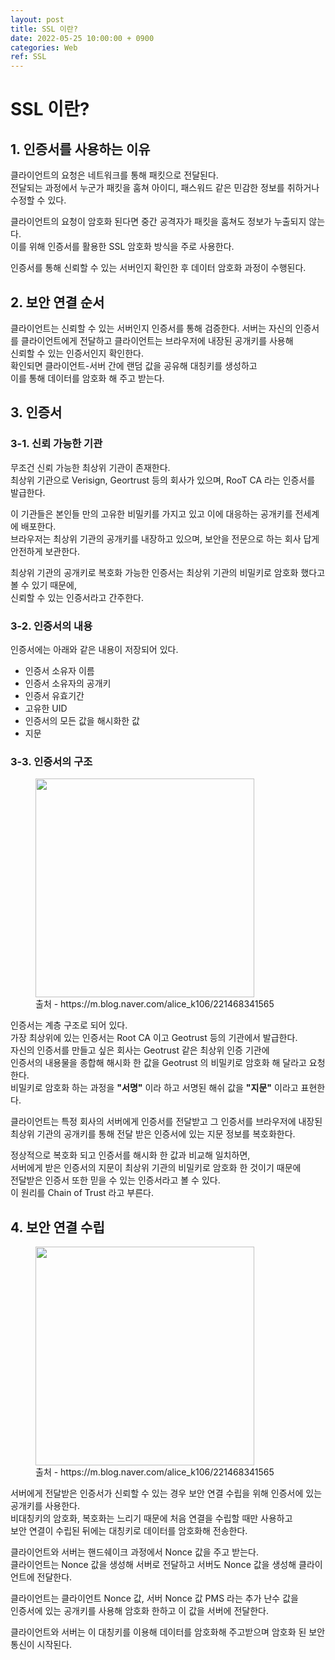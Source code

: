 ```yaml
---
layout: post
title: SSL 이란?
date: 2022-05-25 10:00:00 + 0900
categories: Web
ref: SSL
---
```


# SSL 이란?

## 1. 인증서를 사용하는 이유
클라이언트의 요청은 네트워크를 통해 패킷으로 전달된다.    
전달되는 과정에서 누군가 패킷을 훔쳐 아이디, 패스워드 같은 민감한 정보를 취하거나 수정할 수 있다.    

클라이언트의 요청이 암호화 된다면 중간 공격자가 패킷을 훔쳐도 정보가 누출되지 않는다.   
이를 위해 인증서를 활용한 SSL 암호화 방식을 주로 사용한다.    

인증서를 통해 신뢰할 수 있는 서버인지 확인한 후 데이터 암호화 과정이 수행된다.   

## 2. 보안 연결 순서
클라이언트는 신뢰할 수 있는 서버인지 인증서를 통해 검증한다.
서버는 자신의 인증서를 클라이언트에게 전달하고 클라이언트는 브라우저에 내장된 공개키를 사용해   
신뢰할 수 있는 인증서인지 확인한다.    
확인되면 클라이언트-서버 간에 랜덤 값을 공유해 대칭키를 생성하고    
이를 통해 데이터를 암호화 해 주고 받는다.    

## 3. 인증서
### 3-1. 신뢰 가능한 기관
무조건 신뢰 가능한 최상위 기관이 존재한다.   
최상위 기관으로 Verisign, Geortrust 등의 회사가 있으며, RooT CA 라는 인증서를 발급한다.   

이 기관들은 본인들 만의 고유한 비밀키를 가지고 있고 이에 대응하는 공개키를 전세계에 배포한다.    
브라우저는 최상위 기관의 공개키를 내장하고 있으며, 보안을 전문으로 하는 회사 답게 안전하게 보관한다.   

최상위 기관의 공개키로 복호화 가능한 인증서는 최상위 기관의 비밀키로 암호화 했다고 볼 수 있기 때문에,   
신뢰할 수 있는 인증서라고 간주한다.   

### 3-2. 인증서의 내용
인증서에는 아래와 같은 내용이 저장되어 있다.

- 인증서 소유자 이름
- 인증서 소유자의 공개키
- 인증서 유효기간
- 고유한 UID
- 인증서의 모든 값을 해시화한 값
- 지문

### 3-3. 인증서의 구조

<figure>
  <img src="https://user-images.githubusercontent.com/13375810/170165637-a936e6cc-4a88-4688-b684-a7c1838bb95c.png" height="350" />
  <figcaption>출처 - https://m.blog.naver.com/alice_k106/221468341565</figcaption>
</figure>

인증서는 계층 구조로 되어 있다.    
가장 최상위에 있는 인증서는 Root CA 이고 Geotrust 등의 기관에서 발급한다.    
자신의 인증서를 만들고 싶은 회사는 Geotrust 같은 최상위 인증 기관에    
인증서의 내용물을 종합해 해시화 한 값을 Geotrust 의 비밀키로 암호화 해 달라고 요청한다.    
비밀키로 암호화 하는 과정을 __"서명"__ 이라 하고 서명된 해쉬 값을 __"지문"__ 이라고 표현한다.    

클라이언트는 특정 회사의 서버에게 인증서를 전달받고 그 인증서를 브라우저에 내장된    
최상위 기관의 공개키를 통해 전달 받은 인증서에 있는 지문 정보를 복호화한다.   

정상적으로 복호화 되고 인증서를 해시화 한 값과 비교해 일치하면,   
서버에게 받은 인증서의 지문이 최상위 기관의 비밀키로 암호화 한 것이기 때문에   
전달받은 인증서 또한 믿을 수 있는 인증서라고 볼 수 있다.    
이 원리를 Chain of Trust 라고 부른다.

## 4. 보안 연결 수립

<figure>
  <img src="https://user-images.githubusercontent.com/13375810/170165634-76b25b99-b657-4515-a538-ba4ae54f62b0.png" height="350" />
  <figcaption>출처 - https://m.blog.naver.com/alice_k106/221468341565</figcaption>
</figure>

서버에게 전달받은 인증서가 신뢰할 수 있는 경우 보안 연결 수립을 위해 인증서에 있는 공개키를 사용한다.   
비대칭키의 암호화, 복호화는 느리기 때문에 처음 연결을 수립할 때만 사용하고    
보안 연결이 수립된 뒤에는 대칭키로 데이터를 암호화해 전송한다.    

클라이언트와 서버는 핸드쉐이크 과정에서 Nonce 값을 주고 받는다.    
클라이언트는 Nonce 값을 생성해 서버로 전달하고 서버도 Nonce 값을 생성해 클라이언트에 전달한다.    

클라이언트는 클라이언트 Nonce 값, 서버 Nonce 값 PMS 라는 추가 난수 값을     
인증서에 있는 공개키를 사용해 암호화 한하고 이 값을 서버에 전달한다.    

클라이언트와 서버는 이 대칭키를 이용해 데이터를 암호화해 주고받으며 암호화 된 보안 통신이 시작된다.
